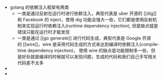 - golang 的依赖注入框架有两类
	- 一类是通过反射在运行时进行依赖注入，典型代表是 uber 开源的 [[dig]] 和 Facebook 的 inject，使用 dig 功能会强大一些，它们都是使用反射机制来实现运行时依赖注入(runtime dependency injection), 但是缺点就是错误只能在运行时才能发现
	- 一类是通过 [[go generate]] 进行代码生成，典型代表是 Google 开源的 [[wire]]，wire 是采用代码生成的方式来达到编译时依赖注入(compile-time dependency injection)， 使用 wire 的缺点是功能限制多一些，但是好处就是编译的时候就可以发现问题，生成的代码和我们自己手写相关代码差不太多
-
-